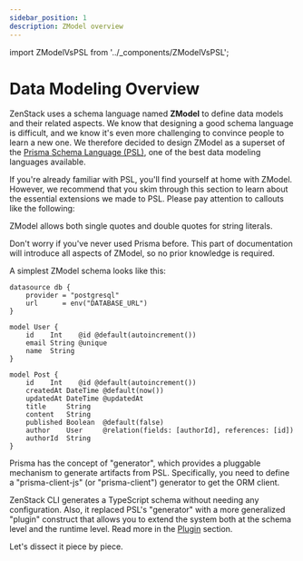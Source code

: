 ```yaml
---
sidebar_position: 1
description: ZModel overview
---
```


import ZModelVsPSL from '../_components/ZModelVsPSL';

# Data Modeling Overview

ZenStack uses a schema language named **ZModel** to define data models and their related aspects. We know that designing a good schema language is difficult, and we know it's even more challenging to convince people to learn a new one. We therefore decided to design ZModel as a superset of the [Prisma Schema Language (PSL)](https://www.prisma.io/docs/orm/prisma-schema), one of the best data modeling languages available.

If you're already familiar with PSL, you'll find yourself at home with ZModel. However, we recommend that you skim through this section to learn about the essential extensions we made to PSL. Please pay attention to callouts like the following:

<ZModelVsPSL>
ZModel allows both single quotes and double quotes for string literals.
</ZModelVsPSL>

Don't worry if you've never used Prisma before. This part of documentation will introduce all aspects of ZModel, so no prior knowledge is required.

A simplest ZModel schema looks like this:

```zmodel title='zenstack/schema.zmodel'
datasource db {
    provider = "postgresql"
    url      = env("DATABASE_URL")
}

model User {
    id    Int    @id @default(autoincrement())
    email String @unique
    name  String
}

model Post {
    id    Int    @id @default(autoincrement())
    createdAt DateTime @default(now())
    updatedAt DateTime @updatedAt
    title     String
    content   String
    published Boolean  @default(false)
    author    User     @relation(fields: [authorId], references: [id])
    authorId  String
}
```

<ZModelVsPSL>
Prisma has the concept of "generator", which provides a pluggable mechanism to generate artifacts from PSL. Specifically, you need to define a "prisma-client-js" (or "prisma-client") generator to get the ORM client.

ZenStack CLI generates a TypeScript schema without needing any configuration. Also, it replaced PSL's "generator" with a more generalized "plugin" construct that allows you to extend the system both at the schema level and the runtime level. Read more in the [Plugin](./plugin) section.
</ZModelVsPSL>

Let's dissect it piece by piece.
